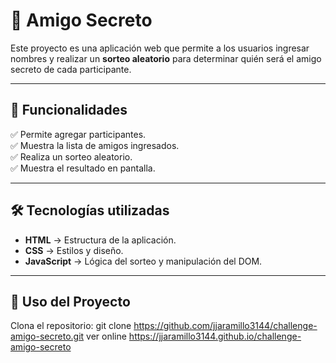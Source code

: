 # 🎁 Amigo Secreto

Este proyecto es una aplicación web que permite a los usuarios ingresar nombres y realizar un **sorteo aleatorio** para determinar quién será el amigo secreto de cada participante. 

---

## 🚀 Funcionalidades
✅ Permite agregar participantes.  
✅ Muestra la lista de amigos ingresados.  
✅ Realiza un sorteo aleatorio.  
✅ Muestra el resultado en pantalla.  



---

## 🛠️ Tecnologías utilizadas
- **HTML** → Estructura de la aplicación.
- **CSS** → Estilos y diseño.
- **JavaScript** → Lógica del sorteo y manipulación del DOM.

---

## 📄 Uso del Proyecto

Clona el repositorio:
git clone https://github.com/jjaramillo3144/challenge-amigo-secreto.git
ver online https://jjaramillo3144.github.io/challenge-amigo-secreto
